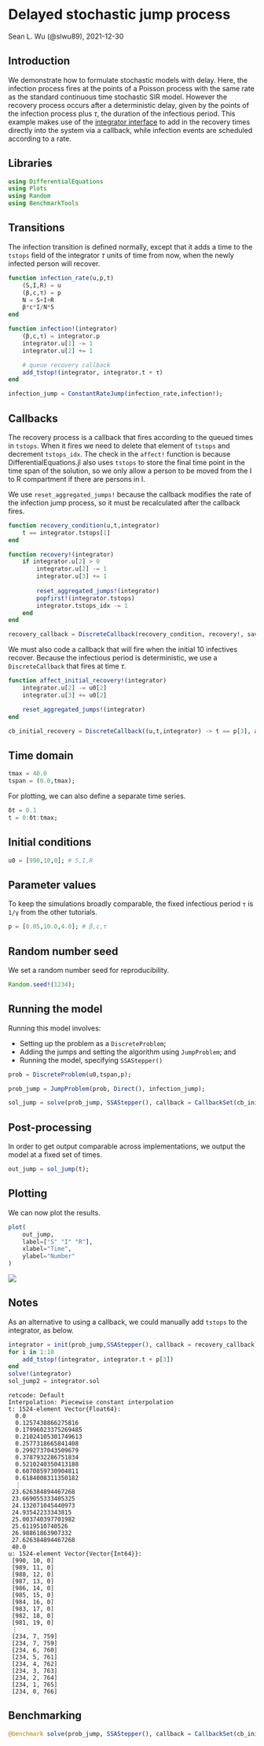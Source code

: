 # Delayed stochastic jump process
Sean L. Wu (@slwu89), 2021-12-30

## Introduction

We demonstrate how to formulate stochastic models with delay. Here, the infection process
fires at the points of a Poisson process with the same rate as the standard continuous time stochastic
SIR model. However the recovery process occurs after a deterministic delay, given by the
points of the infection process plus $\tau$, the duration of the infectious period. This example makes use of the [integrator interface](https://diffeq.sciml.ai/stable/basics/integrator/) to add in the recovery times directly into the system via a callback, while infection events are scheduled according to a rate.

## Libraries

```julia
using DifferentialEquations
using Plots
using Random
using BenchmarkTools
```




## Transitions

The infection transition is defined normally, except that it adds a time to the
`tstops` field of the integrator $\tau$ units of time from now, when the newly infected person will recover.

```julia
function infection_rate(u,p,t)
    (S,I,R) = u
    (β,c,τ) = p
    N = S+I+R
    β*c*I/N*S
end

function infection!(integrator)
    (β,c,τ) = integrator.p
    integrator.u[1] -= 1
    integrator.u[2] += 1

    # queue recovery callback
    add_tstop!(integrator, integrator.t + τ)
end

infection_jump = ConstantRateJump(infection_rate,infection!);
```




## Callbacks

The recovery process is a callback that fires according to the queued
times in `tstops`. When it fires we need to delete that element of `tstops` and
decrement `tstops_idx`. The check in the `affect!` function is because DifferentialEquations.jl
also uses `tstops` to store the final time point in the time span of the solution, so
we only allow a person to be moved from the I to R compartment if there are persons in I.

We use `reset_aggregated_jumps!` because the callback modifies the rate of the
infection jump process, so it must be recalculated after the callback fires.

```julia
function recovery_condition(u,t,integrator)
    t == integrator.tstops[1]
end

function recovery!(integrator)
    if integrator.u[2] > 0
        integrator.u[2] -= 1
        integrator.u[3] += 1
    
        reset_aggregated_jumps!(integrator)
        popfirst!(integrator.tstops)
        integrator.tstops_idx -= 1
    end
end

recovery_callback = DiscreteCallback(recovery_condition, recovery!, save_positions = (false, false))
```




We must also code a callback that will fire when the initial 10 infectives recover. Because the infectious
period is deterministic, we use a `DiscreteCallback` that fires at time $\tau$.

```julia
function affect_initial_recovery!(integrator)
    integrator.u[2] -= u0[2]
    integrator.u[3] += u0[2]

    reset_aggregated_jumps!(integrator)
end

cb_initial_recovery = DiscreteCallback((u,t,integrator) -> t == p[3], affect_initial_recovery!)
```




## Time domain

```julia
tmax = 40.0
tspan = (0.0,tmax);
```




For plotting, we can also define a separate time series.

```julia
δt = 0.1
t = 0:δt:tmax;
```




## Initial conditions

```julia
u0 = [990,10,0]; # S,I,R
```




## Parameter values

To keep the simulations broadly comparable, the fixed infectious period `τ` is `1/γ` from the other tutorials.

```julia
p = [0.05,10.0,4.0]; # β,c,τ
```




## Random number seed

We set a random number seed for reproducibility.

```julia
Random.seed!(1234);
```




## Running the model

Running this model involves:

- Setting up the problem as a `DiscreteProblem`;
- Adding the jumps and setting the algorithm using `JumpProblem`; and
- Running the model, specifying `SSAStepper()`

```julia
prob = DiscreteProblem(u0,tspan,p);
```


```julia
prob_jump = JumpProblem(prob, Direct(), infection_jump);
```


```julia
sol_jump = solve(prob_jump, SSAStepper(), callback = CallbackSet(cb_initial_recovery, recovery_callback), tstops = [p[3]]);
```




## Post-processing

In order to get output comparable across implementations, we output the model at a fixed set of times.

```julia
out_jump = sol_jump(t);
```




## Plotting

We can now plot the results.

```julia
plot(
    out_jump,
    label=["S" "I" "R"],
    xlabel="Time",
    ylabel="Number"
)
```

![](figures/jump_process_delay_14_1.png)



## Notes

As an alternative to using a callback, we could manually add `tstops` to the integrator, as below.

```julia
integrator = init(prob_jump,SSAStepper(), callback = recovery_callback);
for i in 1:10
	add_tstop!(integrator, integrator.t + p[3])
end
solve!(integrator)
sol_jump2 = integrator.sol
```

```
retcode: Default
Interpolation: Piecewise constant interpolation
t: 1524-element Vector{Float64}:
  0.0
  0.1257438866275816
  0.17996023375269485
  0.21024105301749613
  0.2577318665841408
  0.2992737043509679
  0.3787932286751834
  0.5210240350413188
  0.6070859730904811
  0.6184008311350182
  ⋮
 23.626384894467268
 23.669055333405325
 24.132071045440973
 24.93542233343815
 25.003740397701982
 25.6119510740526
 26.98861863907332
 27.626384894467268
 40.0
u: 1524-element Vector{Vector{Int64}}:
 [990, 10, 0]
 [989, 11, 0]
 [988, 12, 0]
 [987, 13, 0]
 [986, 14, 0]
 [985, 15, 0]
 [984, 16, 0]
 [983, 17, 0]
 [982, 18, 0]
 [981, 19, 0]
 ⋮
 [234, 7, 759]
 [234, 7, 759]
 [234, 6, 760]
 [234, 5, 761]
 [234, 4, 762]
 [234, 3, 763]
 [234, 2, 764]
 [234, 1, 765]
 [234, 0, 766]
```





## Benchmarking

```julia
@benchmark solve(prob_jump, SSAStepper(), callback = CallbackSet(cb_initial_recovery, recovery_callback), tstops = [p[3]]);
```

